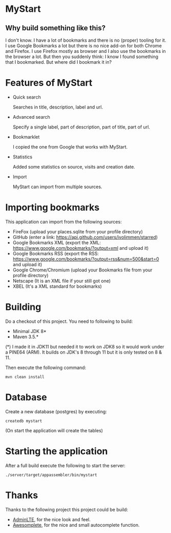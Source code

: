 # MyStart

## Why build something like this? 

I don't know. I have a lot of bookmarks and there is no (proper) tooling for it. I use Google Bookmarks a lot
but there is no nice add-on for both Chrome and Firefox. I use Firefox mostly as browser and I also use the
bookmarks in the browser a lot. But then you suddenly think: I know I found something that I bookmarked. But
where did I bookmark it in?

# Features of MyStart

 * Quick search

    Searches in title, description, label and url.

 * Advanced search

    Specify a single label, part of description, part of title, part of url.

 * Bookmarklet

    I copied the one from Google that works with MyStart.

 * Statistics

    Added some statistics on source, visits and creation date.

 * Import

    MyStart can import from multiple sources.

# Importing bookmarks

This application can import from the following sources:

 * FireFox (upload your places.sqlite from your profile directory)
 * GitHub (enter a link: https://api.github.com/users/ivolimmen/starred)
 * Google Bookmarks XML (export the XML: https://www.google.com/bookmarks/?output=xml and upload it)
 * Google Bookmarks RSS (export the RSS: https://www.google.com/bookmarks/?output=rss&num=500&start=0 and upload it)
 * Google Chrome/Chromium (upload your Bookmarks file from your profile directory)
 * Netscape (It is an XML file if your still got one)
 * XBEL (It's a XML standard for bookmarks)

# Building

Do a checkout of this project. You need to following to build:

* Minimal JDK 8*
* Maven 3.5.*

(*) I made it in JDK11 but needed it to work on JDK8 so it would work under a PINE64 (ARM). It builds on JDK's 8 
through 11 but it is only tested on 8 & 11.

Then execute the following command:

    mvn clean install

# Database

Create a new database (postgres) by executing:

    createdb mystart    

(On start the application will create the tables)

# Starting the application

After a full build execute the following to start the server:

    ./server/target/appassembler/bin/mystart

# Thanks

Thanks to the following project this project could be build:

 * [AdminLTE](https://adminlte.io/), for the nice look and feel.
 * [Awesomplete](https://leaverou.github.io/awesomplete/), for the nice and small autocomplete function.